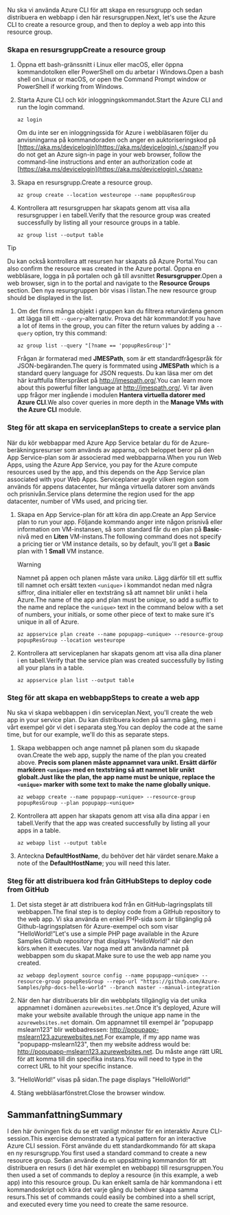 <span data-ttu-id="bc219-101">Nu ska vi använda Azure CLI för att skapa en resursgrupp och sedan distribuera en webbapp i den här resursgruppen.</span><span class="sxs-lookup"><span data-stu-id="bc219-101">Next, let's use the Azure CLI to create a resource group, and then to deploy a web app into this resource group.</span></span> 

### <a name="create-a-resource-group"></a><span data-ttu-id="bc219-102">Skapa en resursgrupp</span><span class="sxs-lookup"><span data-stu-id="bc219-102">Create a resource group</span></span>

1. <span data-ttu-id="bc219-103">Öppna ett bash-gränssnitt i Linux eller macOS, eller öppna kommandotolken eller PowerShell om du arbetar i Windows.</span><span class="sxs-lookup"><span data-stu-id="bc219-103">Open a bash shell on Linux or macOS, or open the Command Prompt window or PowerShell if working from Windows.</span></span>

1. <span data-ttu-id="bc219-104">Starta Azure CLI och kör inloggningskommandot.</span><span class="sxs-lookup"><span data-stu-id="bc219-104">Start the Azure CLI and run the login command.</span></span>

    ```azurecli
    az login
    ```
    <span data-ttu-id="bc219-105">Om du inte ser en inloggningssida för Azure i webbläsaren följer du anvisningarna på kommandoraden och anger en auktoriseringskod på [https://aka.ms/devicelogin](https://aka.ms/devicelogin).</span><span class="sxs-lookup"><span data-stu-id="bc219-105">If you do not get an Azure sign-in page in your web browser, follow the command-line instructions and enter an authorization code at [https://aka.ms/devicelogin](https://aka.ms/devicelogin).</span></span>

1. <span data-ttu-id="bc219-106">Skapa en resursgrupp.</span><span class="sxs-lookup"><span data-stu-id="bc219-106">Create a resource group.</span></span>

    ```azurecli
    az group create --location westeurope --name popupResGroup
    ```

1. <span data-ttu-id="bc219-107">Kontrollera att resursgruppen har skapats genom att visa alla resursgrupper i en tabell.</span><span class="sxs-lookup"><span data-stu-id="bc219-107">Verify that the resource group was created successfully by listing all your resource groups in a table.</span></span>

    ```azurecli
    az group list --output table
    ```

> [!TIP]
> <span data-ttu-id="bc219-108">Du kan också kontrollera att resursen har skapats på Azure Portal.</span><span class="sxs-lookup"><span data-stu-id="bc219-108">You can also confirm the resource was created in the Azure portal.</span></span> <span data-ttu-id="bc219-109">Öppna en webbläsare, logga in på portalen och gå till avsnittet **Resursgrupper**.</span><span class="sxs-lookup"><span data-stu-id="bc219-109">Open a web browser, sign in to the portal and navigate to the **Resource Groups** section.</span></span> <span data-ttu-id="bc219-110">Den nya resursgruppen bör visas i listan.</span><span class="sxs-lookup"><span data-stu-id="bc219-110">The new resource group should be displayed in the list.</span></span>

1. <span data-ttu-id="bc219-111">Om det finns många objekt i gruppen kan du filtrera returvärdena genom att lägga till ett `--query`-alternativ. Prova det här kommandot:</span><span class="sxs-lookup"><span data-stu-id="bc219-111">If you have a lot of items in the group, you can filter the return values by adding a `--query` option, try this command:</span></span>

    ```azurecli
    az group list --query "[?name == 'popupResGroup']"
    ```

    <span data-ttu-id="bc219-112">Frågan är formaterad med **JMESPath**, som är ett standardfrågespråk för JSON-begäranden.</span><span class="sxs-lookup"><span data-stu-id="bc219-112">The query is formmated using **JMESPath** which is a standard query language for JSON requests.</span></span> <span data-ttu-id="bc219-113">Du kan läsa mer om det här kraftfulla filterspråket på <http://jmespath.org/>.</span><span class="sxs-lookup"><span data-stu-id="bc219-113">You can learn more about this powerful filter language at <http://jmespath.org/>.</span></span> <span data-ttu-id="bc219-114">Vi tar även upp frågor mer ingående i modulen **Hantera virtuella datorer med Azure CLI**.</span><span class="sxs-lookup"><span data-stu-id="bc219-114">We also cover queries in more depth in the **Manage VMs with the Azure CLI** module.</span></span>

### <a name="steps-to-create-a-service-plan"></a><span data-ttu-id="bc219-115">Steg för att skapa en serviceplan</span><span class="sxs-lookup"><span data-stu-id="bc219-115">Steps to create a service plan</span></span>

<span data-ttu-id="bc219-116">När du kör webbappar med Azure App Service betalar du för de Azure-beräkningsresurser som används av apparna, och beloppet beror på den App Service-plan som är associerad med webbapparna.</span><span class="sxs-lookup"><span data-stu-id="bc219-116">When you run Web Apps, using the Azure App Service, you pay for the Azure compute resources used by the app, and this depends on the App Service plan associated with your Web Apps.</span></span> <span data-ttu-id="bc219-117">Serviceplaner avgör vilken region som används för appens datacenter, hur många virtuella datorer som används och prisnivån.</span><span class="sxs-lookup"><span data-stu-id="bc219-117">Service plans determine the region used for the app datacenter, number of VMs used, and pricing tier.</span></span>

1. <span data-ttu-id="bc219-118">Skapa en App Service-plan för att köra din app.</span><span class="sxs-lookup"><span data-stu-id="bc219-118">Create an App Service plan to run your app.</span></span> <span data-ttu-id="bc219-119">Följande kommando anger inte någon prisnivå eller information om VM-instansen, så som standard får du en plan på **Basic**-nivå med en **Liten** VM-instans.</span><span class="sxs-lookup"><span data-stu-id="bc219-119">The following command does not specify a pricing tier or VM instance details, so by default, you'll get a **Basic** plan with 1 **Small** VM instance.</span></span>

    > [!WARNING]
    > <span data-ttu-id="bc219-120">Namnet på appen och planen måste vara _unika_. Lägg därför till ett suffix till namnet och ersätt texten `<unique>` i kommandot nedan med några siffror, dina initialer eller en textsträng så att namnet blir unikt i hela Azure.</span><span class="sxs-lookup"><span data-stu-id="bc219-120">The name of the app and plan must be _unique_, so add a suffix to the name and replace the `<unique>` text in the command below with a set of numbers, your initials, or some other piece of text to make sure it's unique in all of Azure.</span></span> 

    ```azurecli
    az appservice plan create --name popupapp-<unique> --resource-group popupResGroup --location westeurope
    ```

1. <span data-ttu-id="bc219-121">Kontrollera att serviceplanen har skapats genom att visa alla dina planer i en tabell.</span><span class="sxs-lookup"><span data-stu-id="bc219-121">Verify that the service plan was created successfully by listing all your plans in a table.</span></span>

    ```azurecli
    az appservice plan list --output table
    ```

### <a name="steps-to-create-a-web-app"></a><span data-ttu-id="bc219-122">Steg för att skapa en webbapp</span><span class="sxs-lookup"><span data-stu-id="bc219-122">Steps to create a web app</span></span>

<span data-ttu-id="bc219-123">Nu ska vi skapa webbappen i din serviceplan.</span><span class="sxs-lookup"><span data-stu-id="bc219-123">Next, you'll create the web app in your service plan.</span></span> <span data-ttu-id="bc219-124">Du kan distribuera koden på samma gång, men i vårt exempel gör vi det i separata steg.</span><span class="sxs-lookup"><span data-stu-id="bc219-124">You can deploy the code at the same time, but for our example, we'll do this as separate steps.</span></span>

1. <span data-ttu-id="bc219-125">Skapa webbappen och ange namnet på planen som du skapade ovan.</span><span class="sxs-lookup"><span data-stu-id="bc219-125">Create the web app, supply the name of the plan you created above.</span></span> <span data-ttu-id="bc219-126">**Precis som planen måste appnamnet vara unikt. Ersätt därför markören `<unique>` med en textsträng så att namnet blir unikt globalt.**</span><span class="sxs-lookup"><span data-stu-id="bc219-126">**Just like the plan, the app name must be unique, replace the `<unique>` marker with some text to make the name globally unique.**</span></span>
    ```azurecli
    az webapp create --name popupapp-<unique> --resource-group popupResGroup --plan popupapp-<unique>
    ```

1. <span data-ttu-id="bc219-127">Kontrollera att appen har skapats genom att visa alla dina appar i en tabell.</span><span class="sxs-lookup"><span data-stu-id="bc219-127">Verify that the app was created successfully by listing all your apps in a table.</span></span>

    ```azurecli
    az webapp list --output table
    ```

1. <span data-ttu-id="bc219-128">Anteckna **DefaultHostName**, du behöver det här värdet senare.</span><span class="sxs-lookup"><span data-stu-id="bc219-128">Make a note of the **DefaultHostName**; you will need this later.</span></span>

### <a name="steps-to-deploy-code-from-github"></a><span data-ttu-id="bc219-129">Steg för att distribuera kod från GitHub</span><span class="sxs-lookup"><span data-stu-id="bc219-129">Steps to deploy code from GitHub</span></span>

1. <span data-ttu-id="bc219-130">Det sista steget är att distribuera kod från en GitHub-lagringsplats till webbappen.</span><span class="sxs-lookup"><span data-stu-id="bc219-130">The final step is to deploy code from a GitHub repository to the web app.</span></span> <span data-ttu-id="bc219-131">Vi ska använda en enkel PHP-sida som är tillgänglig på Github-lagringsplatsen för Azure-exempel och som visar ”HelloWorld!”</span><span class="sxs-lookup"><span data-stu-id="bc219-131">Let's use a simple PHP page available in the Azure Samples Github repository that displays "HelloWorld!"</span></span> <span data-ttu-id="bc219-132">när den körs.</span><span class="sxs-lookup"><span data-stu-id="bc219-132">when it executes.</span></span> <span data-ttu-id="bc219-133">Var noga med att använda namnet på webbappen som du skapat.</span><span class="sxs-lookup"><span data-stu-id="bc219-133">Make sure to use the web app name you created.</span></span>

    ```azurecli
    az webapp deployment source config --name popupapp-<unique> --resource-group popupResGroup --repo-url "https://github.com/Azure-Samples/php-docs-hello-world" --branch master --manual-integration
    ```

1. <span data-ttu-id="bc219-134">När den har distribuerats blir din webbplats tillgänglig via det unika appnamnet i domänen `azurewebsites.net`.</span><span class="sxs-lookup"><span data-stu-id="bc219-134">Once it's deployed, Azure will make your website available through the unique app name in the `azurewebsites.net` domain.</span></span> <span data-ttu-id="bc219-135">Om appnamnet till exempel är ”popupapp mslearn123” blir webbadressen: <http://popupapp-mslearn123.azurewebsites.net>.</span><span class="sxs-lookup"><span data-stu-id="bc219-135">For example, if my app name was "popupapp-mslearn123", then my website address would be: <http://popupapp-mslearn123.azurewebsites.net>.</span></span> <span data-ttu-id="bc219-136">Du måste ange rätt URL för att komma till din specifika instans.</span><span class="sxs-lookup"><span data-stu-id="bc219-136">You will need to type in the correct URL to hit your specific instance.</span></span>

1. <span data-ttu-id="bc219-137">”HelloWorld!” visas på sidan.</span><span class="sxs-lookup"><span data-stu-id="bc219-137">The page displays "HelloWorld!"</span></span>

1. <span data-ttu-id="bc219-138">Stäng webbläsarfönstret.</span><span class="sxs-lookup"><span data-stu-id="bc219-138">Close the browser window.</span></span>

## <a name="summary"></a><span data-ttu-id="bc219-139">Sammanfattning</span><span class="sxs-lookup"><span data-stu-id="bc219-139">Summary</span></span>

<span data-ttu-id="bc219-140">I den här övningen fick du se ett vanligt mönster för en interaktiv Azure CLI-session.</span><span class="sxs-lookup"><span data-stu-id="bc219-140">This exercise demonstrated a typical pattern for an interactive Azure CLI session.</span></span> <span data-ttu-id="bc219-141">Först använde du ett standardkommando för att skapa en ny resursgrupp.</span><span class="sxs-lookup"><span data-stu-id="bc219-141">You first used a standard command to create a new resource group.</span></span> <span data-ttu-id="bc219-142">Sedan använde du en uppsättning kommandon för att distribuera en resurs (i det här exemplet en webbapp) till resursgruppen.</span><span class="sxs-lookup"><span data-stu-id="bc219-142">You then used a set of commands to deploy a resource (in this example, a web app) into this resource group.</span></span> <span data-ttu-id="bc219-143">Du kan enkelt samla de här kommandona i ett kommandoskript och köra det varje gång du behöver skapa samma resurs.</span><span class="sxs-lookup"><span data-stu-id="bc219-143">This set of commands could easily be combined into a shell script, and executed every time you need to create the same resource.</span></span>
